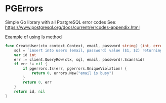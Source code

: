 # PGErrors

Simple Go library with all PostgreSQL error codes
See: https://www.postgresql.org/docs/current/errcodes-appendix.html

Example of using Is method

```go
func CreateUser(ctx context.Context, email, password string) (int, error) {
    sql = `insert into users (email, password) value ($1, $2) returning id`
    var id int
    err := client.QueryRow(ctx, sql, email, password).Scan(&id)
    if err != nil {
        if pgerrors.Is(err, pgerrors.UniqueViolation) {
            return 0, errors.New("email is busy")
        }
        return 0, err
    }
    return id, nil
}
```
